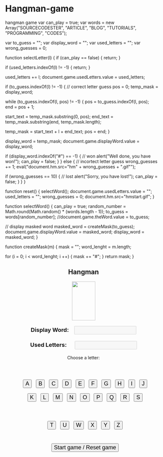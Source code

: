 # Hangman-game
hangman game
var can_play = true;
var words = new Array("SOURCECODESTER", "ARTICLE", "BLOG", "TUTORIALS", "PROGRAMMING", "CODES");
 
var to_guess = "";
var display_word = "";
var used_letters = "";
var wrong_guesses = 0;
 
function selectLetter(l)
{
if (can_play == false)
{
return;
}
 
if (used_letters.indexOf(l) != -1)
{
return;
}
 
used_letters += l;
document.game.usedLetters.value = used_letters;
 
if (to_guess.indexOf(l) != -1)
{
 // correct letter guess
pos = 0;
temp_mask = display_word;
 
while (to_guess.indexOf(l, pos) != -1)
{
pos = to_guess.indexOf(l, pos);			
end = pos + 1;
 
start_text = temp_mask.substring(0, pos);
end_text = temp_mask.substring(end, temp_mask.length);
 
temp_mask = start_text + l + end_text;
pos = end;
}
 
display_word = temp_mask;
document.game.displayWord.value = display_word;
 
if (display_word.indexOf("#") == -1)
{
// won
alert("Well done, you have won!");
can_play = false;
}
}
else
{
// incortect letter guess
wrong_guesses += 1;
eval("document.hm.src=\"hm" + wrong_guesses + ".gif\"");
 
if (wrong_guesses == 10)
{
// lost
alert("Sorry, you have lost!");
can_play = false;
}
}
}
 
function reset()
{
selectWord();
document.game.usedLetters.value = "";
used_letters = "";
wrong_guesses = 0;
document.hm.src="hmstart.gif";
}
 
function selectWord()
{
can_play = true;
random_number = Math.round(Math.random() * (words.length - 1));
to_guess = words[random_number];
//document.game.theWord.value = to_guess;
 
// display masked word
masked_word = createMask(to_guess);
document.game.displayWord.value = masked_word;
display_word = masked_word;
}
 
function createMask(m)
{
mask = "";
word_lenght = m.length;
 
for (i = 0; i < word_lenght; i ++)
{
mask += "#";
}
return mask;
}
<!DOCTYPE html>
<html lang="en-us">

<head>

  <meta charset="UTF-8">
  <title>Bootstrap Demo</title>

  <!-- Bootstrap CDN -->
  <link rel="stylesheet" href="https://maxcdn.bootstrapcdn.com/bootstrap/3.3.6/css/bootstrap.min.css">
  <link rel="stylesheet" type="text/css" href="./assets/css/style.css">
  <script type="text/javascript" src="./assets/javascript/game.js"></script>
  </head>
  <body>
  <onLoad="reset(); return true;">
 
<center>
<h2> Hangman</h2>
 
<p>
	<img src="hangman.jpg" height="125px" width="75px" name="hm">
</p>
 
<form name="game">
	<p style="font-weight:bold; font-size:18px;">
		Display Word: &nbsp;&nbsp;&nbsp;<input type="text" style="cursor:no-drop; width:200px; font-size:18px;" name="displayWord" disabled />
		<br />
		<br />
		Used Letters: &nbsp;&nbsp;&nbsp;&nbsp;&nbsp;<input type="text" style="cursor:no-drop; width:200px; font-size:18px;" name="usedLetters" disabled />
	</p>
</form>
 
<p style="font-weight:bold; font-size:18px;">
 
<label>Choose a letter:</label>
 
<br />
<br />
 
<a href="javascript:selectLetter('A');"><input type="button" style="cursor:pointer; margin-left: 10px; font-size:18px;" value="A"></a>
<a href="javascript:selectLetter('B');"><input type="button" style="cursor:pointer; margin-left: 10px; font-size:18px;" value="B"></a>
<a href="javascript:selectLetter('C');"><input type="button" style="cursor:pointer; margin-left: 10px; font-size:18px;" value="C"></a>
<a href="javascript:selectLetter('D');"><input type="button" style="cursor:pointer; margin-left: 10px; font-size:18px;" value="D"></a>
<a href="javascript:selectLetter('E');"><input type="button" style="cursor:pointer; margin-left: 10px; font-size:18px;" value="E"></a>
<a href="javascript:selectLetter('F');"><input type="button" style="cursor:pointer; margin-left: 10px; font-size:18px;" value="F"></a>
<a href="javascript:selectLetter('G');"><input type="button" style="cursor:pointer; margin-left: 10px; font-size:18px;" value="G"></a>
<a href="javascript:selectLetter('H');"><input type="button" style="cursor:pointer; margin-left: 10px; font-size:18px;" value="H"></a>
<a href="javascript:selectLetter('I');"><input type="button" style="cursor:pointer; margin-left: 10px; font-size:18px;" value="I"></a>
<a href="javascript:selectLetter('J');"><input type="button" style="cursor:pointer; margin-left: 10px; font-size:18px;" value="J"></a>
<br />
<br />
<a href="javascript:selectLetter('K');"><input type="button" style="cursor:pointer; margin-left: 10px; font-size:18px;" value="K"></a>
<a href="javascript:selectLetter('L');"><input type="button" style="cursor:pointer; margin-left: 10px; font-size:18px;" value="L"></a>
<a href="javascript:selectLetter('M');"><input type="button" style="cursor:pointer; margin-left: 10px; font-size:18px;" value="M"></a>
<a href="javascript:selectLetter('N');"><input type="button" style="cursor:pointer; margin-left: 10px; font-size:18px;" value="N"></a>
<a href="javascript:selectLetter('O');"><input type="button" style="cursor:pointer; margin-left: 10px; font-size:18px;" value="O"></a>
<a href="javascript:selectLetter('P');"><input type="button" style="cursor:pointer; margin-left: 10px; font-size:18px;" value="P"></a>
<a href="javascript:selectLetter('Q');"><input type="button" style="cursor:pointer; margin-left: 10px; font-size:18px;" value="Q"></a>
<a href="javascript:selectLetter('R');"><input type="button" style="cursor:pointer; margin-left: 10px; font-size:18px;" value="R"></a>
<a href="javascript:selectLetter('S');"><input type="button" style="cursor:pointer; margin-left: 10px; font-size:18px;" value="S"></a>

<br />
<br />

<a href="javascript:selectLetter('T');"><input type="button" style="cursor:pointer; margin-left: 10px; font-size:18px;" value="T"></a>
<a href="javascript:selectLetter('U');"><input type="button" style="cursor:pointer; margin-left: 10px; font-size:18px;" value="U"></a>
<a href="javascript:selectLetter('V');"><input type="button" style="cursor:pointer; margin-left: 10px; font-size:18px;" value="W"></a>
<a href="javascript:selectLetter('X');"><input type="button" style="cursor:pointer; margin-left: 10px; font-size:18px;" value="X"></a>
<a href="javascript:selectLetter('Y');"><input type="button" style="cursor:pointer; margin-left: 10px; font-size:18px;" value="Y"></a>
<a href="javascript:selectLetter('Z');"><input type="button" style="cursor:pointer; margin-left: 10px; font-size:18px;" value="Z"></a>

</p>
 
<br />
 
<p>
<a href="javascript:reset()"><input type="button" style="cursor:pointer; margin-left: 10px; font-size:18px;" value="Start game / Reset game"></a>
</p>
</center>
 
</body>

